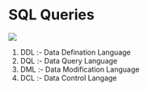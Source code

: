 # SQL Queries

<img src="https://th.bing.com/th/id/OIP.FR5LpRL7wvx2nC_zRCzHxAHaGZ?w=3542&h=3059&rs=1&pid=ImgDetMain" />

1. DDL :- Data Defination Language
2. DQL :- Data Query Language
3. DML :- Data Modification Language
4. DCL :- Data Control Langage


